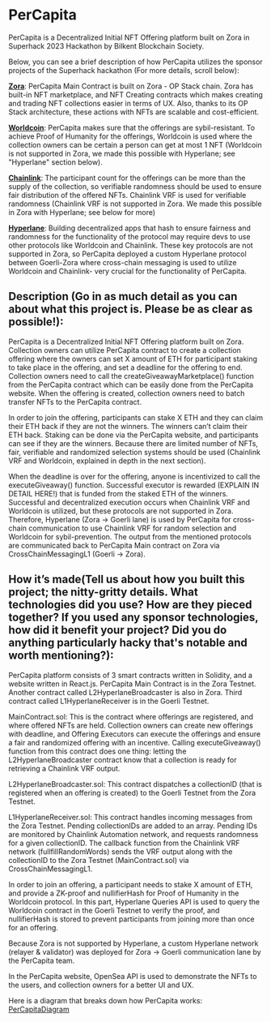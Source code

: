 
# PerCapita

PerCapita is a Decentralized Initial NFT Offering platform built on Zora in Superhack 2023 Hackathon by Bilkent Blockchain Society.

Below, you can see a brief description of how PerCapita utilizes the sponsor projects of the Superhack hackathon (For more details, scroll below):

[**Zora**](https://docs.zora.co/docs/zora-network/intro): PerCapita Main Contract is built on Zora - OP Stack chain. Zora has built-in NFT marketplace, and NFT Creating contracts which makes creating and trading NFT collections easier in terms of UX. Also, thanks to its OP Stack architecture, these actions with NFTs are scalable and cost-efficient.

[**Worldcoin**](https://worldcoin.org/): PerCapita makes sure that the offerings are sybil-resistant. To achieve Proof of Humanity for the offerings, Worldcoin is used where the collection owners can be certain a person can get at most 1 NFT (Worldcoin is not supported in Zora, we made this possible with Hyperlane; see "Hyperlane" section below).

[**Chainlink**](https://chain.link/): The participant count for the offerings can be more than the supply of the collection, so verifiable randomness should be used to ensure fair distribution of the offered NFTs. Chainlink VRF is used for verifiable randomness (Chainlink VRF is not supported in Zora. We made this possible in Zora with Hyperlane; see below for more)

[**Hyperlane**](https://www.hyperlane.xyz/): Building decentralized apps that hash to ensure fairness and randomness for the functionality of the protocol may require devs to use other protocols like Worldcoin and Chainlink. These key protocols are not supported in Zora, so PerCapita deployed a custom Hyperlane protocol between Goerli-Zora where cross-chain messaging is used to utilize Worldcoin and Chainlink- very crucial for the functionality of PerCapita.


## Description (Go in as much detail as you can about what this project is. Please be as clear as possible!): 

PerCapita is a Decentralized Initial NFT Offering platform built on Zora. Collection owners can utilize PerCapita contract to create a collection offering where the owners can set X amount of ETH  for participant staking to take place in the offering, and set a deadline for the offering to end. Collection owners need to call the createGiveawayMarketplace() function from the PerCapita contract which can be easily done from the PerCapita website. When the offering is created, collection owners need to batch transfer NFTs to the PerCapita contract. 

In order to join the offering, participants can stake X ETH and they can claim their ETH back if they are not the winners. The winners can’t claim their ETH back. Staking can be done via the PerCapita website, and participants can see if they are the winners. Because there are limited number of NFTs, fair, verifiable and randomized selection systems should be used (Chainlink VRF and Worldcoin, explained in depth in the next section).

When the deadline is over for the offering, anyone is incentivized to call the executeGiveaway() function. Successful executor is rewarded (EXPLAIN IN DETAIL HERE!) that is funded from the staked ETH of the winners. Successful and decentralized execution occurs when Chainlink VRF and Worldcoin is utilized, but these protocols are not supported in Zora. Therefore, Hyperlane (Zora -> Goerli lane) is used by PerCapita for cross-chain communication to use Chainlink VRF for random selection and Worldcoin for sybil-prevention. The output from the mentioned protocols are communicated back to PerCapita Main contract on Zora via CrossChainMessagingL1 (Goerli -> Zora).


## How it’s made(Tell us about how you built this project; the nitty-gritty details. What technologies did you use? How are they pieced together? If you used any sponsor technologies, how did it benefit your project? Did you do anything particularly hacky that's notable and worth mentioning?): 

PerCapita platform consists of 3 smart contracts written in Solidity, and a website written in React.js. PerCapita Main Contract is in the Zora Testnet. Another contract called L2HyperlaneBroadcaster is also in Zora. Third contract called L1HyperlaneReceiver is in the Goerli Testnet. 

MainContract.sol: This is the contract where offerings are registered, and where offered NFTs are held. Collection owners can create new offerings with deadline, and Offering Executors can execute the offerings and ensure a fair and randomized offering with an incentive. Calling executeGiveaway() function from this contract does one thing: letting the L2HyperlaneBroadcaster contract know that a collection is ready for retrieving a Chainlink VRF output.  

L2HyperlaneBroadcaster.sol: This contract dispatches a collectionID (that is registered when an offering is created) to the Goerli Testnet from the Zora Testnet. 

L1HyperlaneReceiver.sol: This contract handles incoming messages from the Zora Testnet. Pending collectionIDs are added to an array. Pending IDs are monitored by Chainlink Automation network, and requests randomness for a given collectionID. The callback function from the Chainlink VRF network (fullfillRandomWords) sends the VRF output along with the collectionID to the Zora Testnet (MainContract.sol) via CrossChainMessagingL1. 

In order to join an offering, a participant needs to stake X amount of ETH, and provide a ZK-proof and nullifierHash for Proof of Humanity in the Worldcoin protocol. In this part, Hyperlane Queries API is used to query the Worldcoin contract in the Goerli Testnet to verify the proof, and nullifierHash is stored to prevent participants from joining more than once for an offering. 

Because Zora is not supported by Hyperlane, a custom Hyperlane network (relayer & validator) was deployed for Zora -> Goerli communication lane by the PerCapita team. 

In the PerCapita website, OpenSea API is used to demonstrate the NFTs to the users, and collection owners for a better UI and UX.

Here is a diagram that breaks down how PerCapita works: 
[PerCapitaDiagram](https://github.com/BilkentCrypto/per-capita-superhack/blob/main/per-capita-diagram.png)
